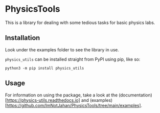 # PhysicsTools
This is a library for dealing with some tedious tasks for basic physics labs.

## Installation
Look under the examples folder to see the library in use.

`physics_utils` can be installed straight from PyPI using pip, like so:
```batch
python3 -m pip install physics_utils
```

## Usage
For information on using the package, take a look at the (documentation)[https://physics-utils.readthedocs.io] and
(examples)[https://github.com/ImNotJahan/PhysicsTools/tree/main/examples].